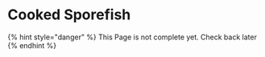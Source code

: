 # Cooked Sporefish

{% hint style="danger" %}
This Page is not complete yet. Check back later
{% endhint %}

